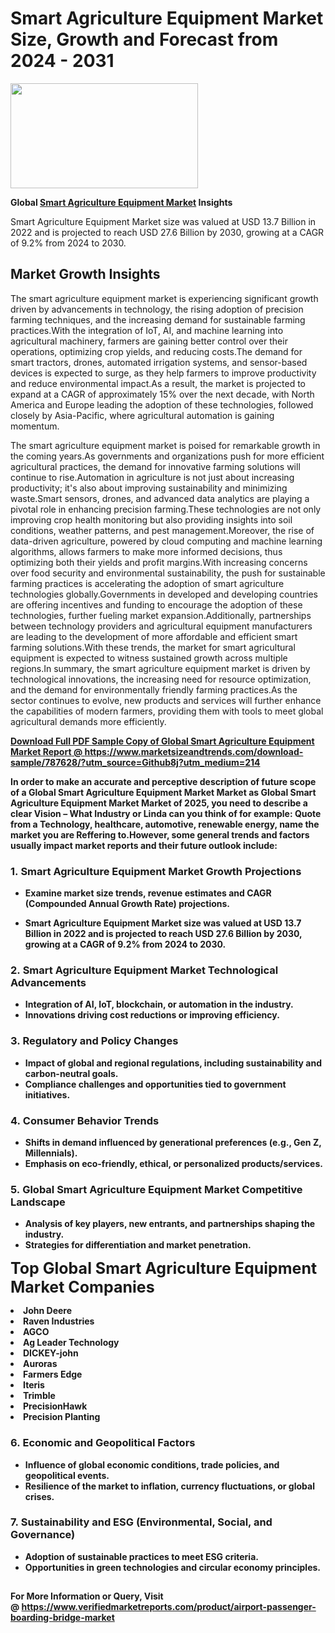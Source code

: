 <H1>Smart Agriculture Equipment Market Size, Growth and Forecast from 2024 - 2031</H1><img class="aligncenter size-medium wp-image-584254" src="https://thirdeyenews.in/wp-content/uploads/2024/09/Global-Market-Research-300x168.jpeg" alt="" width="300" height="168" /><p><strong>Global&nbsp;<a href="https://www.marketsizeandtrends.com/download-sample/787628/?utm_source=Github8j?utm_medium=214">Smart Agriculture Equipment Market</a> Insights</strong></p><p>Smart Agriculture Equipment Market size was valued at USD 13.7 Billion in 2022 and is projected to reach USD 27.6 Billion by 2030, growing at a CAGR of 9.2% from 2024 to 2030.</p><p><h2>Market Growth Insights</h2> <p>The smart agriculture equipment market is experiencing significant growth driven by advancements in technology, the rising adoption of precision farming techniques, and the increasing demand for sustainable farming practices.With the integration of IoT, AI, and machine learning into agricultural machinery, farmers are gaining better control over their operations, optimizing crop yields, and reducing costs.The demand for smart tractors, drones, automated irrigation systems, and sensor-based devices is expected to surge, as they help farmers to improve productivity and reduce environmental impact.As a result, the market is projected to expand at a CAGR of approximately 15% over the next decade, with North America and Europe leading the adoption of these technologies, followed closely by Asia-Pacific, where agricultural automation is gaining momentum.</p> <p><strong><a href="#"></a></strong></p> <p>The smart agriculture equipment market is poised for remarkable growth in the coming years.As governments and organizations push for more efficient agricultural practices, the demand for innovative farming solutions will continue to rise.Automation in agriculture is not just about increasing productivity; it's also about improving sustainability and minimizing waste.Smart sensors, drones, and advanced data analytics are playing a pivotal role in enhancing precision farming.These technologies are not only improving crop health monitoring but also providing insights into soil conditions, weather patterns, and pest management.Moreover, the rise of data-driven agriculture, powered by cloud computing and machine learning algorithms, allows farmers to make more informed decisions, thus optimizing both their yields and profit margins.With increasing concerns over food security and environmental sustainability, the push for sustainable farming practices is accelerating the adoption of smart agriculture technologies globally.Governments in developed and developing countries are offering incentives and funding to encourage the adoption of these technologies, further fueling market expansion.Additionally, partnerships between technology providers and agricultural equipment manufacturers are leading to the development of more affordable and efficient smart farming solutions.With these trends, the market for smart agricultural equipment is expected to witness sustained growth across multiple regions.In summary, the smart agriculture equipment market is driven by technological innovations, the increasing need for resource optimization, and the demand for environmentally friendly farming practices.As the sector continues to evolve, new products and services will further enhance the capabilities of modern farmers, providing them with tools to meet global agricultural demands more efficiently.</p> <p><strong><a href="#"></p><p><span class=""><strong>Download Full PDF Sample Copy of Global Smart Agriculture Equipment Market Report</strong> @ <a href="https://www.marketsizeandtrends.com/download-sample/787628/?utm_source=Github8j?utm_medium=214" target="_blank">https://www.marketsizeandtrends.com/download-sample/787628/?utm_source=Github8j?utm_medium=214</a></span></p><p>In order to make an accurate and perceptive description of future scope of a Global&nbsp;Smart Agriculture Equipment Market Market as Global&nbsp;Smart Agriculture Equipment Market Market of 2025, you need to describe a clear Vision &ndash; What Industry or Linda can you think of for example: Quote from a Technology, healthcare, automotive, renewable energy, name the market you are Reffering to.However, some general trends and factors usually impact market reports and their future outlook include:</p><h3>1.&nbsp;<strong>Smart Agriculture Equipment Market Growth Projections</strong></h3><ul><li>Examine market size trends, revenue estimates and CAGR (Compounded Annual Growth Rate) projections.</li><li><p>Smart Agriculture Equipment Market size was valued at USD 13.7 Billion in 2022 and is projected to reach USD 27.6 Billion by 2030, growing at a CAGR of 9.2% from 2024 to 2030.</p></li></ul><h3>2.&nbsp;<strong>Smart Agriculture Equipment Market Technological Advancements</strong></h3><ul><li>Integration of AI, IoT, blockchain, or automation in the industry.</li><li>Innovations driving cost reductions or improving efficiency.</li></ul><h3>3.&nbsp;<strong>Regulatory and Policy Changes</strong></h3><ul><li>Impact of global and regional regulations, including sustainability and carbon-neutral goals.</li><li>Compliance challenges and opportunities tied to government initiatives.</li></ul><h3>4.&nbsp;<strong>Consumer Behavior Trends</strong></h3><ul><li>Shifts in demand influenced by generational preferences (e.g., Gen Z, Millennials).</li><li>Emphasis on eco-friendly, ethical, or personalized products/services.</li></ul><h3>5.&nbsp;<strong>Global Smart Agriculture Equipment Market Competitive Landscape</strong></h3><ul><li>Analysis of key players, new entrants, and partnerships shaping the industry.</li><li>Strategies for differentiation and market penetration.</li></ul><p data-pm-slice="1 1 []"><span style="color: inherit; font-family: inherit; font-size: 25px;">Top Global Smart Agriculture Equipment Market Companies</span></p><div class="" data-test-id=""><p><li>John Deere</li><li> Raven Industries</li><li> AGCO</li><li> Ag Leader Technology</li><li> DICKEY-john</li><li> Auroras</li><li> Farmers Edge</li><li> Iteris</li><li> Trimble</li><li> PrecisionHawk</li><li> Precision Planting</li></p></div><h3>6.&nbsp;<strong>Economic and Geopolitical Factors</strong></h3><ul><li>Influence of global economic conditions, trade policies, and geopolitical events.</li><li>Resilience of the market to inflation, currency fluctuations, or global crises.</li></ul><h3>7.&nbsp;<strong>Sustainability and ESG (Environmental, Social, and Governance)</strong></h3><ul><li>Adoption of sustainable practices to meet ESG criteria.</li><li>Opportunities in green technologies and circular economy principles.</li></ul><h2><strong style="font-size: 14px;">For More Information or Query, Visit @&nbsp;</strong><a style="background-color: #ffffff; font-size: 14px;" href="https://www.marketsizeandtrends.com/report/smart-agriculture-equipment-market/" target="_blank">https://www.verifiedmarketreports.com/product/airport-passenger-boarding-bridge-market</a></h2>